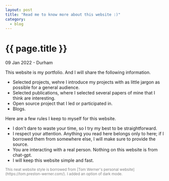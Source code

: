 ```yaml
---
layout: post
title: "Read me to know more about this website :)"
category: 
  - blog
---
```


{{ page.title }}
================

<p class="meta">09 Jan 2022 - Durham</p>

This website is my portfolio. And I will share the following information.
- Selected projects, wehre I introduce my projects with as little jargon as possible for a general audience.
- Selected publications, where I selected several papers of mine that I think are interesting.
- Open source project that I led or participated in.
- Blogs. 

Here are a few rules I keep to myself for this website.
- I don't dare to waste your time, so I try my best to be straightforward.
- I respect your attention. Anything you read here belongs only to here; if I borrowed them from somewhere else, I will make sure to provide the source.
- You are interacting with a real person. Nothing on this website is from chat-gpt. 
- I will keep this website simple and fast.
<p style="color: gray; font-size: smaller;"> This neat website style is borrowed from [Tom Werner's personal website](https://tom.preston-werner.com/). I added an option of dark mode.</p>

